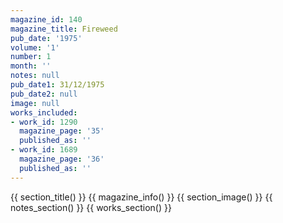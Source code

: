 ```yaml
---
magazine_id: 140
magazine_title: Fireweed
pub_date: '1975'
volume: '1'
number: 1
month: ''
notes: null
pub_date1: 31/12/1975
pub_date2: null
image: null
works_included:
- work_id: 1290
  magazine_page: '35'
  published_as: ''
- work_id: 1689
  magazine_page: '36'
  published_as: ''
---
```


{{ section_title() }}
{{ magazine_info() }}
{{ section_image() }}
{{ notes_section() }}
{{ works_section() }}
